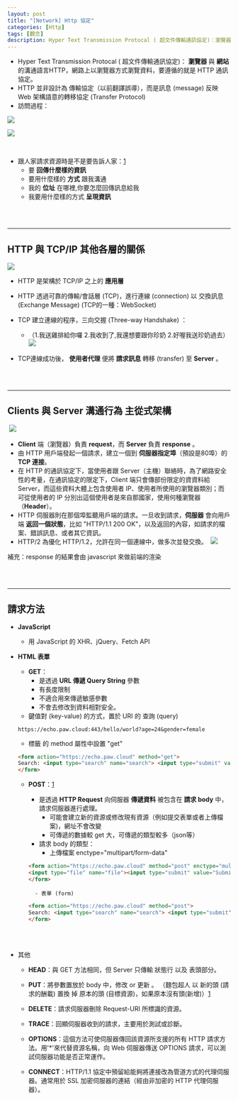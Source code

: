 ```yaml
---
layout: post
title: "[Network] Http 協定"
categories: [Http]
tags: [觀念]
description: Hyper Text Transmission Protocal ( 超文件傳輸通訊協定)：瀏覽器與網站的溝通語言HTTP，網路上以瀏覽器方式瀏覽資料，要遵循的就是 HTTP 通訊協定...
---
```



- Hyper Text Transmission Protocal ( 超文件傳輸通訊協定)： **瀏覽器** 與 **網站** 的溝通語言HTTP，網路上以瀏覽器方式瀏覽資料，要遵循的就是 HTTP 通訊協定。
- HTTP 並非設計為 傳輸協定（以前翻譯誤導），而是訊息 (message) 反映 Web 架構語意的轉移協定 (Transfer Protocol)
- 訪問過程：

![](http://blog.upyun.com/wp-content/uploads/2017/03/HTTP%E8%A7%A3.png)

![](https://s3.amazonaws.com/notejoy/note_images/99302.1.Image%202018-09-07%20at%20%E4%B8%8A%E5%8D%889.56.18.png)

​
- 跟人家請求資源時是不是要告訴人家：[1](https://s3.amazonaws.com/notejoy/note_images/99302.1.Image%202018-08-23%20at%20%E4%B8%8B%E5%8D%889.50.21.png)
    - 要 **回傳什麼樣的資訊**
    - 要用什麼樣的 **方式** 跟我溝通
    - 我的 **位址** 在哪裡,你要怎麼回傳訊息給我
    - 我要用什麼樣的方式 **呈現資訊**


<br/><br/>

***

## HTTP 與 TCP/IP 其他各層的關係

![](http://eservice.seed.net.tw/image/class/11-01.gif)

- HTTP 是架構於 TCP/IP 之上的 **應用層**
- HTTP 透過可靠的傳輸/會話層 (TCP)，進行連線 (connection) 以 交換訊息 (Exchange Message) (TCP的一種：WebSocket)
- TCP 建立連線的程序，三向交握 (Three-way Handshake) ：
    - （1.我送雞排給你囉 2.我收到了,我還想要跟你珍奶 2.好喔我送珍奶過去）
​
![](https://s3.amazonaws.com/notejoy/note_images/99302.1.Image%202018-08-23%20at%20%E4%B8%8B%E5%8D%8811.20.58.png)

- TCP連線成功後， **使用者代理** 便將 **請求訊息** 轉移 (transfer) 至 **Server** 。


<br/><br/>

***

## Clients 與 Server 溝通行為 主從式架構
​
![](https://s3.amazonaws.com/notejoy/note_images/99302.1.Image%202018-08-23%20at%20%E4%B8%8B%E5%8D%8811.13.56.png)

- **Client** 端（瀏覽器）負責 **request**，而 **Server** 負責 **response** 。
- 由 HTTP 用戶端發起一個請求，建立一個到 **伺服器指定埠**（預設是80埠）的 **TCP 連接**。
- 在 HTTP 的通訊協定下，當使用者跟 Server（主機）聯絡時，為了網路安全性的考量，在通訊協定的限定下，Client 端只會傳部份限定的資資料給 Server，而這些資料大體上包含使用者 IP、使用者所使用的瀏覽器類別；而可從使用者的 IP 分別出這個使用者是來自那國家，使用何種瀏覽器（**Header**）。
- HTTP 伺服器則在那個埠監聽用戶端的請求。一旦收到請求，**伺服器** 會向用戶端 **返回一個狀態**，比如 "HTTP/1.1 200 OK"，以及返回的內容，如請求的檔案、錯誤訊息、或者其它資訊。
- HTTP/2 為優化 HTTP/1.2，允許在同一個連線中，做多次並發交換。
​
![](https://s3.amazonaws.com/notejoy/note_images/99302.1.Image%202018-08-23%20at%20%E4%B8%8B%E5%8D%889.50.21.png)

補充：response 的結果會由 javascript 來做前端的渲染

<br/><br/>

***

## 請求方法
- **JavaScript** 
    - 用 JavaScript 的 XHR、jQuery、Fetch API


- **HTML 表單**
    - **GET**：
        - 是透過 **URL 傳遞 Query String** 參數
        - 有長度限制
        - 不適合用來傳遞敏感參數
        - 不會去修改到資料相對安全。
    - 鍵值對 (key-value) 的方式，置於 URI 的 查詢 (query) 
    ```
    https://echo.paw.cloud:443/hello/world?age=24&gender=female
    ```

    - <form> 標籤 的 method 屬性中設置 "get"

    ```html
    <form action="https://echo.paw.cloud" method="get">
    Search: <input type="search" name="search"> <input type="submit" value="Submit">
    </form>
    ```

    - **POST**：[1](https://notfalse.net/44/http-get-vs-post)
        - 是透過 **HTTP Request** 向伺服器 **傳遞資料** 被包含在 **請求 body** 中，請求伺服器進行處理。
            - 可能會建立新的資源或修改現有資源（例如提交表單或者上傳檔案)，網址不會改變
            - 可傳遞的數據較 get 大，可傳遞的類型較多（json等）
        - 請求 body 的類型：
            - 上傳檔案 enctype="multipart/form-data"

        ```html
        <form action="https://echo.paw.cloud" method="post" enctype="multipart/form-data" >
        <input type="file" name="file"><input type="submit" value="Submit">
        </form>
        ```

            - 表單 (form)

        ```html
        <form action="https://echo.paw.cloud" method="post">
        Search: <input type="search" name="search"> <input type="submit" value="Submit">
        </form>
        ```

<br/><br/>

- 其他
    - **HEAD**：與 GET 方法相同，但 Server 只傳輸 狀態行 以及 表頭部分。
    - **PUT**：將參數置放於 body 中，修改 or 更新 。
        （麵包超人 以 新的頭 (請求的酬載) 置換 掉 原本的頭 (目標資源)，如果原本沒有頭(新增)）[1](https://notfalse.net/45/http-head-put-delete)

    - **DELETE**：請求伺服器刪除 Request-URI 所標識的資源。
    - **TRACE**：回顯伺服器收到的請求，主要用於測試或診斷。
    - **OPTIONS**：這個方法可使伺服器傳回該資源所支援的所有 HTTP 請求方法。用'*'來代替資源名稱，向 Web 伺服器傳送 OPTIONS 請求，可以測試伺服器功能是否正常運作。
    - **CONNECT**：HTTP/1.1 協定中預留給能夠將連接改為管道方式的代理伺服器。通常用於 SSL 加密伺服器的連結（經由非加密的 HTTP 代理伺服器）。
    

<br/><br/>